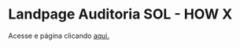 # Landpage Auditoria SOL - HOW X

Acesse e página clicando [aqui.](https://gabrielaz318.github.io/landpage-auditoria-sol)

